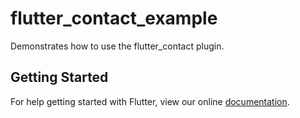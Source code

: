 # flutter_contact_example

Demonstrates how to use the flutter_contact plugin.

## Getting Started

For help getting started with Flutter, view our online
[documentation](http://flutter.io/).
